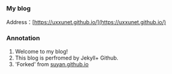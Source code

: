 ### My blog

Address：[https://uxxunet.github.io/](https://uxxunet.github.io/)

### Annotation

1. Welcome to my blog!
2. This blog is perfromed by Jekyll+ Github.
3. 'Forked' from [suyan.github.io](https://github.com/suyan/suyan.github.io)


